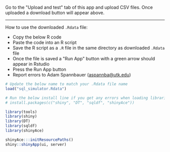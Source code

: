 Go to the "Upload and test" tab of this app and upload CSV files.  Once uploaded a download button will appear above.

----

How to use the downloaded `.Rdata` file:

* Copy the below R code
* Paste the code into an R script
* Save the R script as a `.R` file in the same directory as downloaded `.Rdata` file
* Once the file is saved a "Run App" button with a green arrow should appear in Rstudio
* Press the Run App button
* Report errors to Adam Spannbauer ([aspannba@utk.edu](mailto:aspannba@utk.edu))

```r
# Update the below name to match your .Rdata file name
load("sql_simulator.Rdata")

# Run the below install line if you get any errors when loading libraries
# install.packages(c("shiny", "DT", "sqldf", "shinyAce"))

library(tools)
library(shiny)
library(DT)
library(sqldf)
library(shinyAce)

shinyAce:::initResourcePaths()
shiny::shinyApp(ui, server)
```

